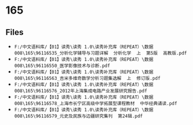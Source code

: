 # 165

## Files

- `F:/中文语料库/【01】读秀\读秀 1.0\读秀补充库（REPEAT）\数据008\165\96116535_分析化学辅导与习题详解  分析化学  上  第5版  高教版.pdf`
- `F:/中文语料库/【01】读秀\读秀 1.0\读秀补充库（REPEAT）\数据008\165\96116550_医学影像技术与诊断.pdf`
- `F:/中文语料库/【01】读秀\读秀 1.0\读秀补充库（REPEAT）\数据008\165\96116563_吉米多维奇数学分析习题集选解  上  修订版.pdf`
- `F:/中文语料库/【01】读秀\读秀 1.0\读秀补充库（REPEAT）\数据008\165\96116576_2012年上海集成电路产业发展研究报告.pdf`
- `F:/中文语料库/【01】读秀\读秀 1.0\读秀补充库（REPEAT）\数据008\165\96116578_上海市长宁区高级中学拓展型课程教材  中华经典诵读.pdf`
- `F:/中文语料库/【01】读秀\读秀 1.0\读秀补充库（REPEAT）\数据008\165\96116579_元史及民族与边疆研究集刊  第24辑.pdf`
